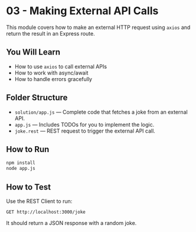 # 03 - Making External API Calls

This module covers how to make an external HTTP request using `axios` and return the result in an Express route.

## You Will Learn

- How to use `axios` to call external APIs
- How to work with async/await
- How to handle errors gracefully

## Folder Structure

- `solution/app.js` — Complete code that fetches a joke from an external API.
- `app.js` — Includes TODOs for you to implement the logic.
- `joke.rest` — REST request to trigger the external API call.

## How to Run

```bash
npm install
node app.js
```

## How to Test

Use the REST Client to run:

```
GET http://localhost:3000/joke
```

It should return a JSON response with a random joke.
